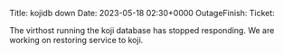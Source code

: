 Title: kojidb down
Date: 2023-05-18 02:30+0000
OutageFinish: 
Ticket: 

The virthost running the koji database has stopped responding. 
We are working on restoring service to koji.
